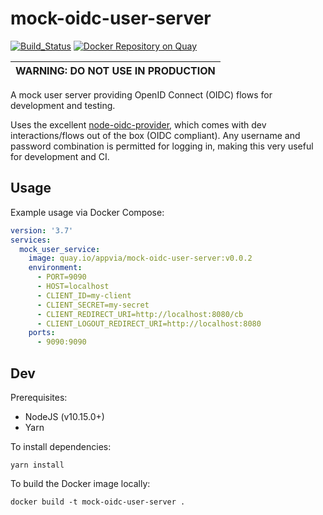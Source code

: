 # mock-oidc-user-server

[![Build_Status](https://circleci.com/gh/appvia/mock-oidc-user-server.svg?style=svg)](https://circleci.com/gh/appvia/mock-oidc-user-server) [![Docker Repository on Quay](https://quay.io/repository/appvia/mock-oidc-user-server/status 'Docker Repository on Quay')](https://quay.io/repository/appvia/mock-oidc-user-server)

| WARNING: DO NOT USE IN PRODUCTION |
| --------------------------------- |


A mock user server providing OpenID Connect (OIDC) flows for development and testing.

Uses the excellent [node-oidc-provider](https://github.com/panva/node-oidc-provider), which comes with dev interactions/flows out of the box (OIDC compliant). Any username and password combination is permitted for logging in, making this very useful for development and CI.

## Usage

Example usage via Docker Compose:

```yaml
version: '3.7'
services:
  mock_user_service:
    image: quay.io/appvia/mock-oidc-user-server:v0.0.2
    environment:
      - PORT=9090
      - HOST=localhost
      - CLIENT_ID=my-client
      - CLIENT_SECRET=my-secret
      - CLIENT_REDIRECT_URI=http://localhost:8080/cb
      - CLIENT_LOGOUT_REDIRECT_URI=http://localhost:8080
    ports:
      - 9090:9090
```

## Dev

Prerequisites:

- NodeJS (v10.15.0+)
- Yarn

To install dependencies:

```shell
yarn install
```

To build the Docker image locally:

```shell
docker build -t mock-oidc-user-server .
```

